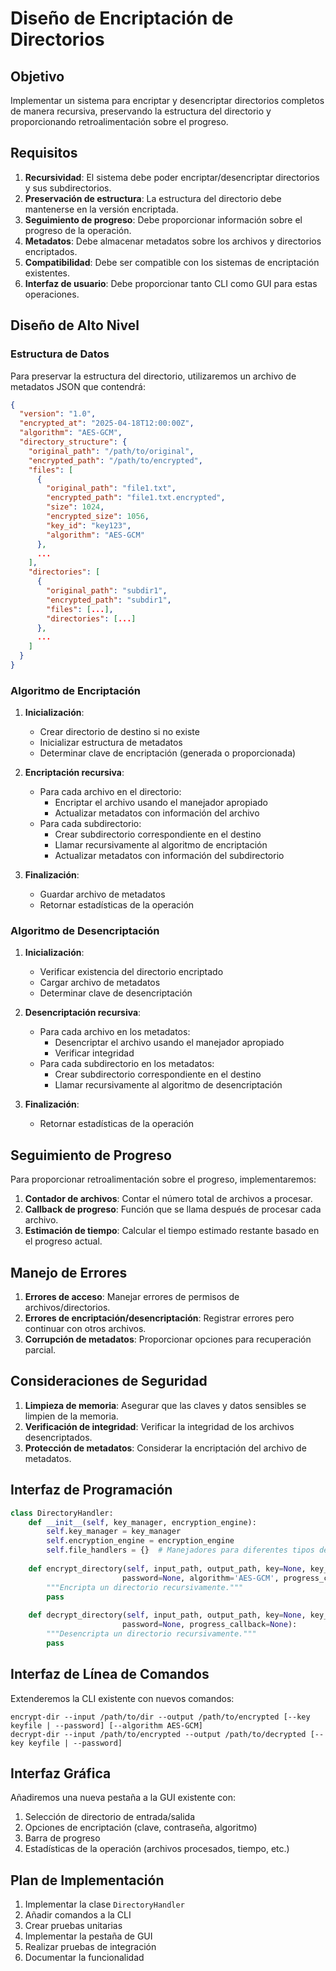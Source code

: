 # Diseño de Encriptación de Directorios

## Objetivo

Implementar un sistema para encriptar y desencriptar directorios completos de manera recursiva, preservando la estructura del directorio y proporcionando retroalimentación sobre el progreso.

## Requisitos

1. **Recursividad**: El sistema debe poder encriptar/desencriptar directorios y sus subdirectorios.
2. **Preservación de estructura**: La estructura del directorio debe mantenerse en la versión encriptada.
3. **Seguimiento de progreso**: Debe proporcionar información sobre el progreso de la operación.
4. **Metadatos**: Debe almacenar metadatos sobre los archivos y directorios encriptados.
5. **Compatibilidad**: Debe ser compatible con los sistemas de encriptación existentes.
6. **Interfaz de usuario**: Debe proporcionar tanto CLI como GUI para estas operaciones.

## Diseño de Alto Nivel

### Estructura de Datos

Para preservar la estructura del directorio, utilizaremos un archivo de metadatos JSON que contendrá:

```json
{
  "version": "1.0",
  "encrypted_at": "2025-04-18T12:00:00Z",
  "algorithm": "AES-GCM",
  "directory_structure": {
    "original_path": "/path/to/original",
    "encrypted_path": "/path/to/encrypted",
    "files": [
      {
        "original_path": "file1.txt",
        "encrypted_path": "file1.txt.encrypted",
        "size": 1024,
        "encrypted_size": 1056,
        "key_id": "key123",
        "algorithm": "AES-GCM"
      },
      ...
    ],
    "directories": [
      {
        "original_path": "subdir1",
        "encrypted_path": "subdir1",
        "files": [...],
        "directories": [...]
      },
      ...
    ]
  }
}
```

### Algoritmo de Encriptación

1. **Inicialización**:
   - Crear directorio de destino si no existe
   - Inicializar estructura de metadatos
   - Determinar clave de encriptación (generada o proporcionada)

2. **Encriptación recursiva**:
   - Para cada archivo en el directorio:
     - Encriptar el archivo usando el manejador apropiado
     - Actualizar metadatos con información del archivo
   - Para cada subdirectorio:
     - Crear subdirectorio correspondiente en el destino
     - Llamar recursivamente al algoritmo de encriptación
     - Actualizar metadatos con información del subdirectorio

3. **Finalización**:
   - Guardar archivo de metadatos
   - Retornar estadísticas de la operación

### Algoritmo de Desencriptación

1. **Inicialización**:
   - Verificar existencia del directorio encriptado
   - Cargar archivo de metadatos
   - Determinar clave de desencriptación

2. **Desencriptación recursiva**:
   - Para cada archivo en los metadatos:
     - Desencriptar el archivo usando el manejador apropiado
     - Verificar integridad
   - Para cada subdirectorio en los metadatos:
     - Crear subdirectorio correspondiente en el destino
     - Llamar recursivamente al algoritmo de desencriptación

3. **Finalización**:
   - Retornar estadísticas de la operación

## Seguimiento de Progreso

Para proporcionar retroalimentación sobre el progreso, implementaremos:

1. **Contador de archivos**: Contar el número total de archivos a procesar.
2. **Callback de progreso**: Función que se llama después de procesar cada archivo.
3. **Estimación de tiempo**: Calcular el tiempo estimado restante basado en el progreso actual.

## Manejo de Errores

1. **Errores de acceso**: Manejar errores de permisos de archivos/directorios.
2. **Errores de encriptación/desencriptación**: Registrar errores pero continuar con otros archivos.
3. **Corrupción de metadatos**: Proporcionar opciones para recuperación parcial.

## Consideraciones de Seguridad

1. **Limpieza de memoria**: Asegurar que las claves y datos sensibles se limpien de la memoria.
2. **Verificación de integridad**: Verificar la integridad de los archivos desencriptados.
3. **Protección de metadatos**: Considerar la encriptación del archivo de metadatos.

## Interfaz de Programación

```python
class DirectoryHandler:
    def __init__(self, key_manager, encryption_engine):
        self.key_manager = key_manager
        self.encryption_engine = encryption_engine
        self.file_handlers = {}  # Manejadores para diferentes tipos de archivos
    
    def encrypt_directory(self, input_path, output_path, key=None, key_id=None, 
                         password=None, algorithm='AES-GCM', progress_callback=None):
        """Encripta un directorio recursivamente."""
        pass
    
    def decrypt_directory(self, input_path, output_path, key=None, key_id=None,
                         password=None, progress_callback=None):
        """Desencripta un directorio recursivamente."""
        pass
```

## Interfaz de Línea de Comandos

Extenderemos la CLI existente con nuevos comandos:

```
encrypt-dir --input /path/to/dir --output /path/to/encrypted [--key keyfile | --password] [--algorithm AES-GCM]
decrypt-dir --input /path/to/encrypted --output /path/to/decrypted [--key keyfile | --password]
```

## Interfaz Gráfica

Añadiremos una nueva pestaña a la GUI existente con:

1. Selección de directorio de entrada/salida
2. Opciones de encriptación (clave, contraseña, algoritmo)
3. Barra de progreso
4. Estadísticas de la operación (archivos procesados, tiempo, etc.)

## Plan de Implementación

1. Implementar la clase `DirectoryHandler`
2. Añadir comandos a la CLI
3. Crear pruebas unitarias
4. Implementar la pestaña de GUI
5. Realizar pruebas de integración
6. Documentar la funcionalidad
